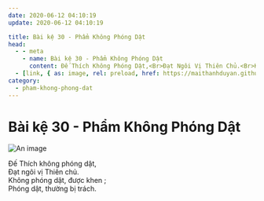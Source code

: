 ```yaml
---
date: 2020-06-12 04:10:19
update: 2020-06-12 04:10:19

title: Bài kệ 30 - Phẩm Không Phóng Dật
head:
  - - meta
    - name: Bài kệ 30 - Phẩm Không Phóng Dật
      content: Ðế Thích Không Phóng Dật,<Br>Ðạt Ngôi Vị Thiên Chủ.<Br>Không Phóng Dật, Được Khen ;<Br>Phóng Dật, Thường Bị Trách.<Br>
  - [link, { as: image, rel: preload, href: https://maithanhduyan.github.io/kinh-phap-cu/img/pham-khong-phong-dat/pham-khong-phong-dat-030.jpg }]
category:
  - pham-khong-phong-dat
---
```


# Bài kệ 30 - Phẩm Không Phóng Dật

![An image](/img/pham-khong-phong-dat/pham-khong-phong-dat-030.jpg)

Ðế Thích không phóng dật,<br>Ðạt ngôi vị Thiên chủ.<br>Không phóng dật, được khen ;<br>Phóng dật, thường bị trách.<br>
